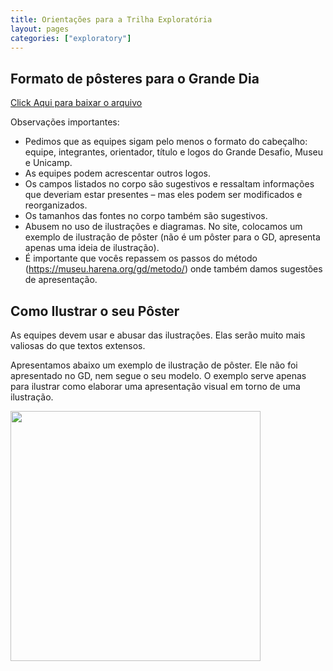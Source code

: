 ```yaml
---
title: Orientações para a Trilha Exploratória
layout: pages
categories: ["exploratory"]
---
```


## Formato de pôsteres para o Grande Dia

[Click Aqui para baixar o arquivo](./gd/docs/modelo-poster-gd-2024.pptx)

Observações importantes:

* Pedimos que as equipes sigam pelo menos o formato do cabeçalho: equipe, integrantes, orientador, título e logos do Grande Desafio, Museu e Unicamp.
* As equipes podem acrescentar outros logos.
* Os campos listados no corpo são sugestivos e ressaltam informações que deveriam estar presentes – mas eles podem ser modificados e reorganizados.
* Os tamanhos das fontes no corpo também são sugestivos.
* Abusem no uso de ilustrações e diagramas. No site, colocamos um exemplo de ilustração de pôster (não é um pôster para o GD, apresenta apenas uma ideia de ilustração).
* É importante que vocês repassem os passos do método (https://museu.harena.org/gd/metodo/) onde também damos sugestões de apresentação.

## Como Ilustrar o seu Pôster

As equipes devem usar e abusar das ilustrações. Elas serão muito mais valiosas do que textos extensos.

Apresentamos abaixo um exemplo de ilustração de pôster. Ele não foi apresentado no GD, nem segue o seu modelo. O exemplo serve apenas para ilustrar como elaborar uma apresentação visual em torno de uma ilustração.

<img src="/gd/docs/exemplo-poster-gd-2023.png" width="400px">
